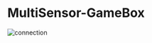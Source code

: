 # MultiSensor-GameBox

![connection](https://github.com/bornoinc/MultiSensor-GameBox/assets/68831776/ce2bbcbd-f460-4daf-921b-9866a1367b04)
